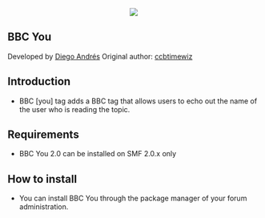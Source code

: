  <p align="center">
    <img src="https://smftricks.com/logos/logo.png">
 </p>

## BBC You
Developed by [Diego Andrés](https://github.com/DiegoAndresCortes)
Original author: [ccbtimewiz](https://www.simplemachines.org/community/index.php?action=profile;u=111571)

## Introduction
* BBC [you] tag adds a BBC tag that allows users to echo out the name of the user who is reading the topic.

## Requirements
* BBC You 2.0 can be installed on SMF 2.0.x only

## How to install
* You can install BBC You through the package manager of your forum administration.
